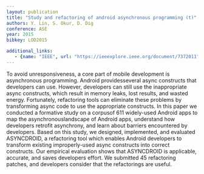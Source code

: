 ```yaml
---
layout: publication
title: "Study and refactoring of android asynchronous programming (t)"
authors: Y. Lin, S. Okur, D. Dig
conference: ASE
year: 2015
bibkey: LOD2015

additional_links:
   - {name: "IEEE", url: "https://ieeexplore.ieee.org/document/7372011"}
---
```

To avoid unresponsiveness, a core part of mobile development is asynchronous programming. Android providesseveral async constructs that developers can use. However, developers can still use the inappropriate async constructs, which result in memory leaks, lost results, and wasted energy. Fortunately, refactoring tools can eliminate these problems by transforming async code to use the appropriate constructs. In this paper we conducted a formative study on a corpusof 611 widely-used Android apps to map the asynchronouslandscape of Android apps, understand how developers retrofit asynchrony, and learn about barriers encountered by developers. Based on this study, we designed, implemented, and evaluated ASYNCDROID, a refactoring tool which enables Android developers to transform existing improperly-used async constructs into correct constructs. Our empirical evaluation shows that ASYNCDROID is applicable, accurate, and saves developers effort. We submitted 45 refactoring patches, and developers consider that the refactorings are useful.
